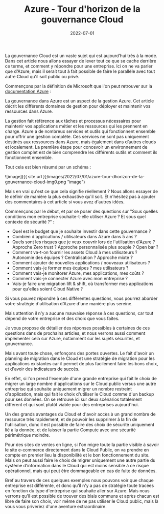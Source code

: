 ﻿---
layout: post
title: Azure - Tour d'horizon de la gouvernance Cloud
date: 2022-07-01
categories: [ "Azure" ]
githubcommentIdtoreplace:
---


La gouvernance Cloud est un vaste sujet qui est aujourd'hui très à la mode. Dans cet article nous allons essayer de lever tout ce que se cache derrière ce terme, et comment y répondre pour une entreprise. Ici on ne va parler que d'Azure, mais il serait tout à fait possible de faire le parallèle avec tout autre Cloud qu'il soit public ou privé.

Commençons par la définition de Microsoft que l'on peut retrouver sur la [documentation Azure](https://docs.microsoft.com/en-us/azure/governance/azure-management) :

La gouvernance dans Azure est un aspect de la gestion Azure. Cet article décrit les différents domaines de gestion pour déployer et maintenir vos ressources dans Azure.

La gestion fait référence aux tâches et processus nécessaires pour maintenir vos applications métier et les ressources qui les prennent en charge. Azure a de nombreux services et outils qui fonctionnent ensemble pour offrir une gestion complète. Ces services ne sont pas uniquement destinés aux ressources dans Azure, mais également dans d’autres clouds et localement. La première étape pour concevoir un environnement de gestion complet est de bien comprendre les différents outils et comment ils fonctionnent ensemble.

Tout cela est bien résumé par un schéma :

![image]({{ site.url }}/images/2022/07/01/azure-tour-dhorizon-de-la-gouvernance-cloud-img0.png "image")

Mais en vrai qu'est ce que cela signifie réellement ? Nous allons essayer de le définir de manière la plus exhaustive qu'il soit. Et n'hésitez pas à ajouter des commentaires à cet article si vous avez d'autres idées.

Commençons par le début, et par se poser des questions sur "Sous quelles conditions mon entreprise souhaite-t-elle utiliser Azure ? Et sous quel contexte de sécurité ?" :

- Quel est le budget que je souhaite investir dans cette gouvernance ?
- Combien d'applications / utilisateurs dans Azure dans 5 ans ?
- Quels sont les risques que je veux couvrir lors de l'utilisation d'Azure ? Approche Zero trust ? Approche personnalisée plus souple ? Open bar ?
- Comment va-t-on fournir les assets Cloud à mes utilisateurs ? Autonomie des équipes ? Centralisation ? Approche mixte ?
- Comment ajouter de nouvelles applications / nouveaux utilisateurs ?
- Comment vais-je former mes équipes ? mes utilisateurs ?
- Comment vais-je monitorer Azure, mes applications, mes coûts ?
- Comment vais-je connecter Azure avec mon entreprise ?
- Vais-je faire une migration lift & shift, où transformer mes applications pour qu'elles soient Cloud Native ?

Si vous pouvez répondre à ces différentes questions, vous pourrez aborder votre stratégie d'utilisation d'Azure d'une manière plus sereine.

Mais attention il n'y a aucune mauvaise réponse à ces questions, car tout dépend de votre entreprise et des choix que vous faites.

Je vous propose de détailler des réponses possibles à certaines de ces questions dans de prochains articles, et nous verrons aussi comment implémenter cela sur Azure, notamment sur les sujets sécurités, et gouvernance.

Mais avant toute chose, enfonçons des portes ouvertes. Le fait d'avoir un planning de migration dans le Cloud et une stratégie de migration pour les applications existantes car il permet de plus facilement faire les bons choix, et d'avoir des indicateurs de succès.

En effet, si l'on prend l'exemple d'une grande entreprise qui fait le choix de migrer un large nombre d'applications sur le Cloud public versus une autre entreprise qui souhaite uniquement migrer un nombre restreint d'application, mais qui fait le choix d'utiliser le Cloud comme d'un backup pour ses données. On se retrouve ici sur deux scénarios totalement différent et qui sont plutôt viable pour des entreprises aujourd'hui.

Un des grands avantages du Cloud et d'avoir accès à un grand nombre de ressource très rapidement, et de pouvoir les supprimer à la fin de l'utilisation, donc il est possible de faire des choix de sécurité uniquement lié à la donnée, et de laisser la partie Compute avec une sécurité périmétrique moindre.

Pour des sites de ventes en ligne, si l'on migre toute la partie visible à savoir le site e-commerce directement dans le Cloud Public, on va prendre en compte en premier lieu la disponibilité et le bon fonctionnement du site. Mais on peut aussi faire le choix de migrer uniquement une autre partie du système d'information dans le Cloud qui est moins sensible à ce risque opérationnel, mais qui peut être dommageable en cas de fuite de données.

Bref au travers de ces quelques exemples nous pouvons voir que chaque entreprise est différente, et donc qu'il n'y a pas de stratégie toute tracées en fonction du type d'entreprise qui souhaite aller sur Azure. Mais nous verrons qu'il est possible de trouver des biais communs et après chacun est libre de faire son choix, voir même de ne pas utiliser le Cloud public, mais là vous vous priveriez d'une aventure extraordinaire.

